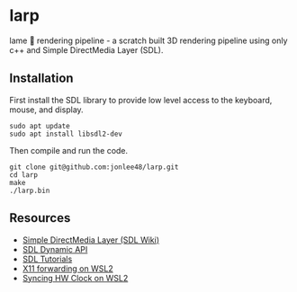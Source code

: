 # larp
lame :speak_no_evil: rendering pipeline - a scratch built 3D rendering pipeline using only c++ and Simple DirectMedia Layer (SDL).

## Installation
First install the SDL library to provide low level access to the keyboard, mouse, and display.

```
sudo apt update
sudo apt install libsdl2-dev
```

Then compile and run the code.

```
git clone git@github.com:jonlee48/larp.git
cd larp
make
./larp.bin
```

## Resources
- [Simple DirectMedia Layer (SDL Wiki)](https://wiki.libsdl.org/SDL2/FrontPage)
- [SDL Dynamic API](https://github.com/libsdl-org/SDL/blob/main/docs/README-dynapi.md)
- [SDL Tutorials](http://lazyfoo.net/tutorials/SDL/index.php)
- [X11 forwarding on WSL2](https://stackoverflow.com/questions/61110603/how-to-set-up-working-x11-forwarding-on-wsl2)
- [Syncing HW Clock on WSL2](https://askubuntu.com/questions/1096930/sudo-apt-update-error-release-file-is-not-yet-valid)
